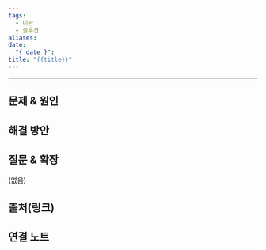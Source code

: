 ```yaml
---
tags:
  - 미완
  - 솔루션
aliases: 
date:
  "{ date }": 
title: "{{title}}"
---
```

---

## 문제 & 원인


## 해결 방안


## 질문 & 확장

(없음)

## 출처(링크)


## 연결 노트
